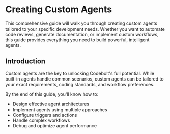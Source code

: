 # Creating Custom Agents

This comprehensive guide will walk you through creating custom agents tailored to your specific development needs. Whether you want to automate code reviews, generate documentation, or implement custom workflows, this guide provides everything you need to build powerful, intelligent agents.

## Introduction

Custom agents are the key to unlocking Codebolt's full potential. While built-in agents handle common scenarios, custom agents can be tailored to your exact requirements, coding standards, and workflow preferences.

By the end of this guide, you'll know how to:
- Design effective agent architectures
- Implement agents using multiple approaches
- Configure triggers and actions
- Handle complex workflows
- Debug and optimize agent performance


